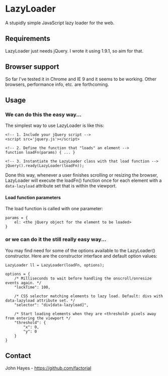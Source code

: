# LazyLoader

A stupidly simple JavaScript lazy loader for the web.

## Requirements
LazyLoader just needs jQuery. I wrote it using 1.9.1, so aim for that.

## Browser support
So far I've tested it in Chrome and IE 9 and it seems to be working.
Other browsers, performance info, etc. are forthcoming.

## Usage
### We can do this the easy way...

The simplest way to use LazyLoader is like this:

    <!-- 1. Include your jQuery script -->
    <script src='jquery.js'></script>

    <!-- 2. Define the function that "loads" an element -->
    function loadFn(params) { ... }

    <!-- 3. Instantiate the LazyLoader class with that load function -->
    jQuery().ready(LazyLoader(loadFn));

Done this way, whenever a user finishes scrolling or resizing the browser,
LazyLoader will execute the loadFn() function once for each element with a
`data-lazyload` attribute set that is within the viewport.

#### Load function parameters

The load function is called with one parameter:

    params = {
        el: <the jQuery object for the element to be loaded>
    }

### or we can do it the still really easy way...

You may find need for some of the options available to the LazyLoader() constructor.
Here are the constructor interface and default option values:

    LazyLoader ll = LazyLoader(loadFn, options);

    options = {
        /* Milliseconds to wait before handling the onscroll/onresize events again. */
        "lockTime": 100,

        /* CSS selector matching elements to lazy load. Default: divs with data-lazyload attribute set. */
        "selector": "div[data-lazyload]",

        /* Start loading elements when they are <threshold> pixels away from entering the viewport */
        "threshold": {
            "x": 0,
            "y": 0
        }
    }

## Contact
John Hayes - https://github.com/factorial

